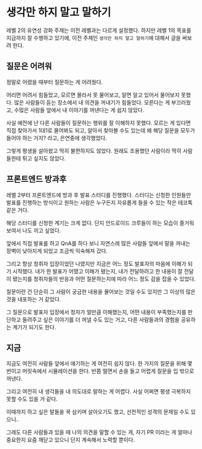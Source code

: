 # 생각만 하지 말고 말하기

레벨 2의 유연성 강화 주제는 이전 레벨과는 다르게 설정했다. 하지만 레벨 1의 목표를 지금까지 잘 수행하고 있기에, 이전 주제인 `생각만 하지 말고 말하기`에 대해서 글을 써보려 한다.

## 질문은 어려워

정말로 어렸을 때부터 질문하는 게 어려웠다.

어리면 어려서 힘들었고, 모르면 몰라서 못 물어보고, 알면 알고 있어서 물어보지 못했다. 많은 사람들이 듣는 장소에서 내 의견을 꺼내기가 힘들었다. 모른다는 게 부끄러웠고, 수많은 사람들 앞에서 내 이야기를 꺼낸다는 게 쉽지 않았다.

사실 예전에 난 다른 사람들이 질문하는 행위를 잘 이해하지 못했다. 모르는 게 있다면 직접 찾아가서 1대1로 물어봐도 되고, 알아서 찾아볼 수도 있는데 왜 해당 질문을 모두가 들어야 하는 거지? 라고, 은연중에 생각했었다.

그렇게 평생을 살아왔고 딱히 불편하지도 않았다. 원래도 조용했던 사람이라 딱히 사람들한테 튀고 싶지도 않았다.

## 프론트엔드 방과후

레벨 2부터 프론트엔드에 방과 후 발표 스터디를 진행했다. 스터디는 신청한 인원들만 발표를 진행하는 방식이고 원하는 사람은 누구든지 자유롭게 들을 수 있는 작은 테코톡 같은 거다.

해당 스터디를 신청한 계기는 크게 없다. 단지 안드로이드 크루들이 하는 모습이 즐거워 보여서 나도 끼고 싶었다.

앞에서 직접 발표를 하고 QnA를 하다 보니 자연스레 많은 사람들 앞에서 말을 꺼내는 장벽이 낮아지게 되었고 조금씩 익숙해져 갔다.

그리고 항상 청취자 입장이었던 나였지만 지금은 어느 정도 발표자의 마음에 이해가 되기 시작했다. 내가 한 발표가 어땠고 이해가 됐는지, 내가 전달하려고 한 내용이 잘 전달이 됐는지를 청취자들의 반응과 어떤 질문하는지에 따라 어느 정도 감을 잡을 수 있었다.

질문이란 건 단순히 그 사람이 궁금한 내용을 물어보는 것일 수도 있지만 그 이상의 많은 것을 내포하는 거 같았다.

그 질문으로 발표자 입장에서 청자가 얼만큼 이해했는지, 어떤 내용이 부족했는지를 판단하고 들려주고 싶은 이야기를 더 꺼낼 수도 있는 거고, 다른 사람들과의 경험을 공유하는 계기가 되기도 한다.

## 지금

지금도 여전히 사람들 앞에서 얘기하는 게 여전히 쉽지 않다. 한 가지의 질문을 위해 몇 번이고 머릿속에서 시뮬레이션을 한다. 반쯤 떨면서 손을 들고 어렵게 질문을 입 밖으로 꺼낸다.

그리고 여전히 내 생각들을 내 의도대로 말하는 게 어렵다. 사실 어쩌면 평생 극복하지 못할 수도 있을 거 같다.

이때까지 하고 싶은 말들을 꾹 삼키며 살아오기도 했고, 선천적인 성격의 문제일 수도 있으니..

그래도 다른 사람들과 있을 때 나의 의견을 말할 수 있는 게, 자기 PR 이라는 게 얼마나 중요한지 요즘 깨닫고 있으니 단지 계속해서 노력할 뿐이다.
